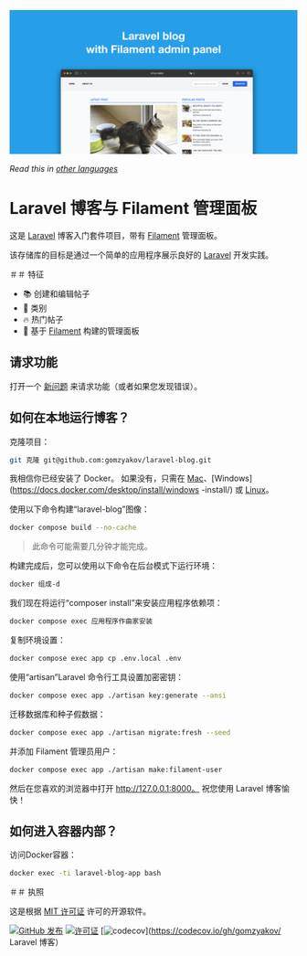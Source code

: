 ![带有 Filament 管理面板的 Laravel 博客](../docs/social-preview-en.png)

_Read this in [other languages](./Translations.md)_

# Laravel 博客与 Filament 管理面板

这是 [Laravel](https://laravel.com) 博客入门套件项目，带有 [Filament](https://filamentphp.com) 管理面板。

该存储库的目标是通过一个简单的应用程序展示良好的 [Laravel](https://laravel.com) 开发实践。

＃＃ 特征

- 📚 创建和编辑帖子
- 🥑 类别
- 🔥 热门帖子
- 🎉 基于 [Filament](https://filamentphp.com) 构建的管理面板

## 请求功能

打开一个 [新问题](https://github.com/gomzyakov/laravel-blog/issues/new) 来请求功能（或者如果您发现错误）。

## 如何在本地运行博客？

克隆项目：

````bash
git 克隆 git@github.com:gomzyakov/laravel-blog.git
````

我相信你已经安装了 Docker。 如果没有，只需在 [Mac](https://docs.docker.com/desktop/install/mac-install/)、[Windows](https://docs.docker.com/desktop/install/windows -install/) 或 [Linux](https://docs.docker.com/desktop/install/linux-install/)。

使用以下命令构建“laravel-blog”图像：

````bash
docker compose build --no-cache
````

>此命令可能需要几分钟才能完成。

构建完成后，您可以使用以下命令在后台模式下运行环境：

````bash
docker 组成-d
````

我们现在将运行“composer install”来安装应用程序依赖项：

````bash
docker compose exec 应用程序作曲家安装
````

复制环境设置：

````bash
docker compose exec app cp .env.local .env
````

使用“artisan”Laravel 命令行工具设置加密密钥：

````bash
docker compose exec app ./artisan key:generate --ansi
````

迁移数据库和种子假数据：

````bash
docker compose exec app ./artisan migrate:fresh --seed
````

并添加 Filament 管理员用户：

````bash
docker compose exec app ./artisan make:filament-user
````

然后在您喜欢的浏览器中打开 http://127.0.0.1:8000。 祝您使用 Laravel 博客愉快！

## 如何进入容器内部？

访问Docker容器：

````bash
docker exec -ti laravel-blog-app bash
````

＃＃ 执照

这是根据 [MIT 许可证](https://github.com/gomzyakov/php-code-style/blob/main/LICENSE) 许可的开源软件。


[![GitHub 发布](https://img.shields.io/github/release/gomzyakov/laravel-blog.svg)](https://github.com/gomzyakov/laravel-blog/releases/latest)
[![许可证](https://img.shields.io/badge/License-MIT-green.svg)](https://github.com/gomzyakov/laravel-blog/blob/development/LICENSE)
[![codecov](https://codecov.io/gh/gomzyakov/laravel-blog/branch/main/graph/badge.svg?token=4CYTVMVUYV)](https://codecov.io/gh/gomzyakov/ Laravel 博客）
